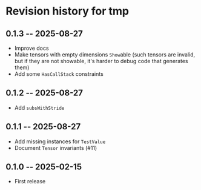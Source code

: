 # Revision history for tmp

## 0.1.3 -- 2025-08-27

* Improve docs
* Make tensors with empty dimensions `Show`able (such tensors are invalid, but
  if they are not showable, it's harder to debug code that generates them)
* Add some `HasCallStack` constraints

## 0.1.2 -- 2025-08-27

* Add `subsWithStride`

## 0.1.1 -- 2025-08-27

* Add missing instances for `TestValue`
* Document `Tensor` invariants (#11)

## 0.1.0 -- 2025-02-15

* First release

